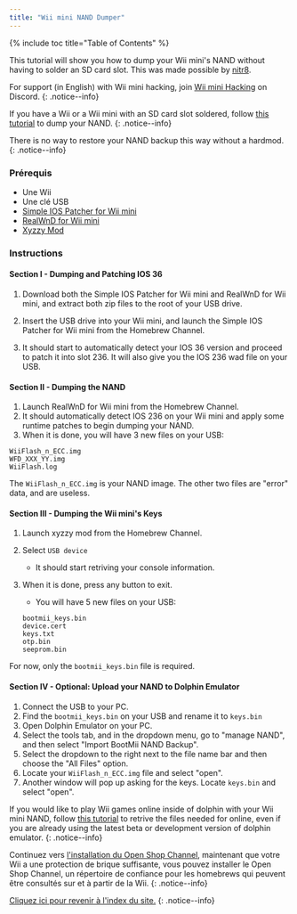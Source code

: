 ```yaml
---
title: "Wii mini NAND Dumper"
---
```


{% include toc title="Table of Contents" %}

This tutorial will show you how to dump your Wii mini's NAND without having to solder an SD card slot. This was made possible by [nitr8](https://gbatemp.net/members/nitr8.72581/).


For support (in English) with Wii mini hacking, join [Wii mini Hacking](https://discord.gg/6ryxnkS) on Discord.
{: .notice--info}

If you have a Wii or a Wii mini with an SD card slot soldered, follow [this tutorial](bootmii) to dump your NAND.
{: .notice--info}

There is no way to restore your NAND backup this way without a hardmod.
{: .notice--info}

### Prérequis

* Une Wii
* Une clé USB
* [Simple IOS Patcher for Wii mini](https://oscwii.org/library/app/SimpleIOSPatcher_Mini)
* [RealWnD for Wii mini](https://oscwii.org/library/app/RealWnD_Mini)
* [Xyzzy Mod](https://oscwii.org/library/app/xyzzy-mod)

### Instructions

#### Section I - Dumping and Patching IOS 36

1. Download both the Simple IOS Patcher for Wii mini and RealWnD for Wii mini, and extract both zip files to the root of your USB drive.

1. Insert the USB drive into your Wii mini, and launch the Simple IOS Patcher for Wii mini from the Homebrew Channel.
1. It should start to automatically detect your IOS 36 version and proceed to patch it into slot 236. It will also give you the IOS 236 wad file on your USB.

#### Section II - Dumping the NAND

1. Launch RealWnD for Wii mini from the Homebrew Channel.
1. It should automatically detect IOS 236 on your Wii mini and apply some runtime patches to begin dumping your NAND.
1. When it is done, you will have 3 new files on your USB:

```
WiiFlash_n_ECC.img
WFD_XXX_YY.img
WiiFlash.log
```

The `WiiFlash_n_ECC.img` is your NAND image. The other two files are "error" data, and are useless.

#### Section III - Dumping the Wii mini's Keys

1. Launch xyzzy mod from the Homebrew Channel.
1. Select `USB device`
    + It should start retriving your console information.
1. When it is done, press any button to exit.
    + You will have 5 new files on your USB:

    ```
    bootmii_keys.bin
    device.cert
    keys.txt
    otp.bin
    seeprom.bin
    ```

For now, only the `bootmii_keys.bin` file is required.


#### Section IV - Optional: Upload your NAND to Dolphin Emulator

1. Connect the USB to your PC.
1. Find the `bootmii_keys.bin` on your USB and rename it to `keys.bin`
1. Open Dolphin Emulator on your PC.
1. Select the tools tab, and in the dropdown menu, go to "manage NAND", and then select "Import BootMii NAND Backup".
1. Select the dropdown to the right next to the file name bar and then choose the "All Files" option.
1. Locate your `WiiFlash_n_ECC.img` file and select "open".
1. Another window will pop up asking for the keys. Locate `keys.bin` and select "open".

If you would like to play Wii games online inside of dolphin with your Wii mini NAND, follow [this tutorial](https://dolphin-emu.org/docs/guides/wii-network-guide/) to retrive the files needed for online, even if you are already using the latest beta or development version of dolphin emulator.
{: .notice--info}

Continuez vers [l'installation du Open Shop Channel](osc), maintenant que votre Wii a une protection de brique suffisante, vous pouvez installer le Open Shop Channel, un répertoire de confiance pour les homebrews qui peuvent être consultés sur et à partir de la Wii.
{: .notice--info}

[Cliquez ici pour revenir à l'index du site.](site-navigation)
{: .notice--info}
